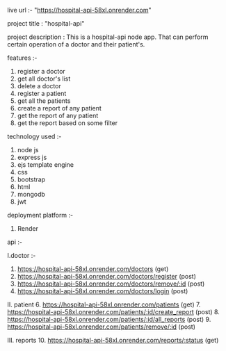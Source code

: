 live url :- "https://hospital-api-58xl.onrender.com"

project title : "hospital-api"

project description : This is a hospital-api node app. That can perform certain operation of a doctor and their patient's.

features :-

1. register a doctor
2. get all doctor's list
3. delete a doctor
4. register a patient
5. get all the patients
6. create a report of any patient
7. get the report of any patient
8. get the report based on some filter

technology used :-

1. node js
2. express js
3. ejs template engine
4. css
5. bootstrap
6. html 
7. mongodb
8. jwt

deployment platform :-

1. Render


api :-

I.doctor :-
1. https://hospital-api-58xl.onrender.com/doctors (get)  
2. https://hospital-api-58xl.onrender.com/doctors/register (post)
3. https://hospital-api-58xl.onrender.com/doctors/remove/:id (post)
5. https://hospital-api-58xl.onrender.com/doctors/login (post)

II. patient
6. https://hospital-api-58xl.onrender.com/patients (get)
7. https://hospital-api-58xl.onrender.com/patients/:id/create_report (post)
8. https://hospital-api-58xl.onrender.com/patients/:id/all_reports (post)
9. https://hospital-api-58xl.onrender.com/patients/remove/:id (post)

III. reports
10. https://hospital-api-58xl.onrender.com/reports/:status (get)
